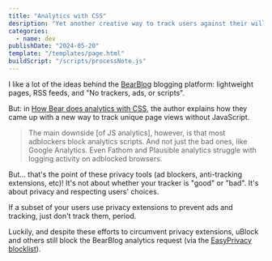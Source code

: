 ```yaml
---
title: "Analytics with CSS"
desription: "Yet another creative way to track users against their will?"
categories:
  - name: dev
publishDate: "2024-05-20"
template: "/templates/page.html"
buildScript: "/scripts/processNote.js"
---
```


I like a lot of the ideas behind the [BearBlog](https://bearblog.dev/) blogging platform: lightweight pages, RSS feeds, and "No trackers, ads, or scripts".

But: in [How Bear does analytics with CSS](https://herman.bearblog.dev/how-bear-does-analytics-with-css/), the author explains how they came up with a new way to track unique page views without JavaScript.

> The main downside [of JS analytics], however, is that most adblockers block analytics scripts. And not just the bad ones, like Google Analytics. Even Fathom and Plausible analytics struggle with logging activity on adblocked browsers.

But... that's the point of these privacy tools (ad blockers, anti-tracking extensions, etc)! It's not about whether your tracker is "good" or "bad". It's about privacy and respecting users' choices.

If a subset of your users use privacy extensions to prevent ads and tracking, just don't track them, period.

Luckily, and despite these efforts to circumvent privacy extensions, uBlock and others still block the BearBlog analytics request (via the [EasyPrivacy blocklist](https://easylist.to/#easyprivacy)).
